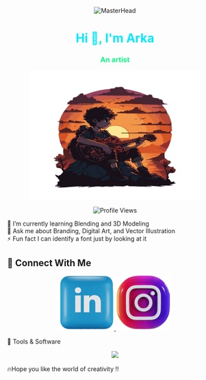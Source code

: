 <p align="center">
  <img src="https://i.pinimg.com/1200x/b6/d7/f6/b6d7f67ec40e70595728afcb3cae65b5.jpg"
       alt="MasterHead"
       width="90%"
       height="375" />
</p>
<h1 align="center">
  <span style="color:#00eaff">Hi 👋, I'm Arka</span>
</h1>
<h3 align="center" style="color:#00ff7f">An artist</h3>
<p align="center">
  <img src="assets/boy_with_guiter.png"
       alt="Graphics Design Image"
       width="400"
       height="300" />
</p>
<p align="center">
  <img src="https://komarev.com/ghpvc/?username=4rk4x&label=Profile%20views&color=00eaff&style=flat" alt="Profile Views" />
</p>

🌱 I’m currently learning Blending and 3D Modeling<br>
💬 Ask me about Branding, Digital Art, and Vector Illustration<br>
⚡ Fun fact I can identify a font just by looking at it<br>

## 🔗 Connect With Me
<p align="center">
  <a href="https://www.linkedin.com/in/arkadip-maiti-cse" target="_blank">
    <img src="assets/linkedin.svg" />
  </a>
  <a href="https://instagram.com/trynafind_arka" target="_blank">
    <img src="assets/instagram.svg" />
  </a>
</p>
🎨 Tools & Software
<p align="center">
  <img src="https://skillicons.dev/icons?i=ps,ai,pr,ae,xd,figma" />
</p>
🔥Hope you like the world of creativity !! 
